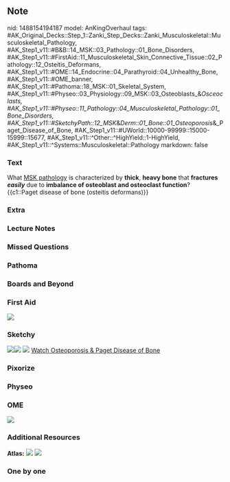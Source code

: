 ## Note
nid: 1488154194187
model: AnKingOverhaul
tags: #AK_Original_Decks::Step_1::Zanki_Step_Decks::Zanki_Musculoskeletal::Musculoskeletal_Pathology, #AK_Step1_v11::#B&B::14_MSK::03_Pathology::01_Bone_Disorders, #AK_Step1_v11::#FirstAid::11_Musculoskeletal_Skin_Connective_Tissue::02_Pathology::12_Osteitis_Deformans, #AK_Step1_v11::#OME::14_Endocrine::04_Parathyroid::04_Unhealthy_Bone, #AK_Step1_v11::#OME_banner, #AK_Step1_v11::#Pathoma::18_MSK::01_Skeletal_System, #AK_Step1_v11::#Physeo::03_Physiology::09_MSK::03_Osteoblasts_&_Osceoclasts, #AK_Step1_v11::#Physeo::11_Pathology::04_Musculoskeletal_Pathology::01_Bone_Disorders, #AK_Step1_v11::#SketchyPath::12_MSK_&_Derm::01_Bone::01_Osteoporosis_&_Paget_Disease_of_Bone, #AK_Step1_v11::#UWorld::10000-99999::15000-15999::15677, #AK_Step1_v11::^Other::^HighYield::1-HighYield, #AK_Step1_v11::^Systems::Musculoskeletal::Pathology
markdown: false

### Text
<div>
  <div>
    What <u>MSK pathology</u> is characterized by <b>thick</b>,
    <b>heavy bone</b> that <b>fractures</b> <b style=
    "font-style: italic;">easily</b> due to <b>imbalance of
    osteoblast and osteoclast function</b>?
  </div>
  <div>
    <div>
      {{c1::Paget disease of bone (osteitis deformans)}}
    </div>
  </div>
</div>

### Extra


### Lecture Notes


### Missed Questions


### Pathoma


### Boards and Beyond


### First Aid
<img src="tmpebaH3l.png">

### Sketchy
<img src=
"Screen%20Shot%202020-03-10%20at%209.31.16%20AM.JPG"><img src=
"Screen%20Shot%202020-03-10%20at%209.31.33%20AM.JPG"> <img src=
"tmpfaydQM_1566160514431.png"> <a href=
"https://dashboard.sketchy.com/study/medical/courses/medical-pathophysiology/units/medical-pathophysiology-musculoskeletal-derm/videos/medical-pathophysiology-musculoskeletal-and-derm-bone-osteoporosis-and-paget-disease-of-bone?utm_source=anki&utm_medium=partnership&utm_campaign=february_update&utm_content=medical">
Watch Osteoporosis & Paget Disease of Bone</a>

### Pixorize


### Physeo


### OME
<div class="ome-widget">
  <a href="https://onlinemeded.org?ref=anki"><img src=
  "_OME_AnkiFlashcards_General_4.png"></a>
</div>

### Additional Resources
<b>Atlas:</b> <img src="tmplxJb3v.png"> <img src="tmpTx11qJ.png">

### One by one


